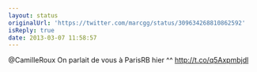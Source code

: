 ```yaml
---
layout: status
originalUrl: 'https://twitter.com/marcgg/status/309634268810862592'
isReply: true
date: 2013-03-07 11:58:57
---
```


@CamilleRoux On parlait de vous à ParisRB hier ^^  http://t.co/q5Axpmbjdl
